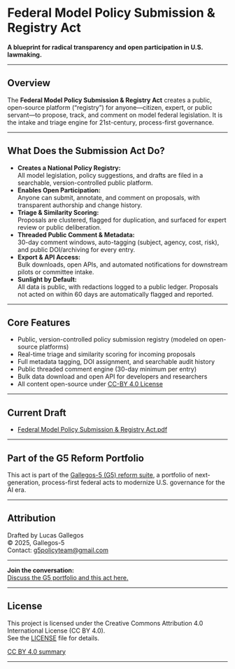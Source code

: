 # Federal Model Policy Submission & Registry Act

**A blueprint for radical transparency and open participation in U.S. lawmaking.**

---

## Overview

The **Federal Model Policy Submission & Registry Act** creates a public, open-source platform (“registry”) for anyone—citizen, expert, or public servant—to propose, track, and comment on model federal legislation. It is the intake and triage engine for 21st-century, process-first governance.

---

## What Does the Submission Act Do?

- **Creates a National Policy Registry:**  
  All model legislation, policy suggestions, and drafts are filed in a searchable, version-controlled public platform.
- **Enables Open Participation:**  
  Anyone can submit, annotate, and comment on proposals, with transparent authorship and change history.
- **Triage & Similarity Scoring:**  
  Proposals are clustered, flagged for duplication, and surfaced for expert review or public deliberation.
- **Threaded Public Comment & Metadata:**  
  30-day comment windows, auto-tagging (subject, agency, cost, risk), and public DOI/archiving for every entry.
- **Export & API Access:**  
  Bulk downloads, open APIs, and automated notifications for downstream pilots or committee intake.
- **Sunlight by Default:**  
  All data is public, with redactions logged to a public ledger. Proposals not acted on within 60 days are automatically flagged and reported.

---

## Core Features

- Public, version-controlled policy submission registry (modeled on open-source platforms)
- Real-time triage and similarity scoring for incoming proposals
- Full metadata tagging, DOI assignment, and searchable audit history
- Public threaded comment engine (30-day minimum per entry)
- Bulk data download and open API for developers and researchers
- All content open-source under [CC-BY 4.0 License](./LICENSE)

---

## Current Draft

- [Federal Model Policy Submission & Registry Act.pdf](./Federal%20Model%20Policy%20Submission%20%26%20Registry%20Act%20of%202025.pdf)

---

## Part of the G5 Reform Portfolio

This act is part of the [Gallegos-5 (G5) reform suite](https://github.com/Gallegos-5), a portfolio of next-generation, process-first federal acts to modernize U.S. governance for the AI era.

---

## Attribution

Drafted by Lucas Gallegos  
© 2025, Gallegos-5  
Contact: g5policyteam@gmail.com

---

**Join the conversation:**  
[Discuss the G5 portfolio and this act here.](https://github.com/Gallegos-5/G5-Portfolio/discussions)

---


## License

This project is licensed under the Creative Commons Attribution 4.0 International License (CC BY 4.0).  
See the [LICENSE](./LICENSE) file for details.

[CC BY 4.0 summary](https://creativecommons.org/licenses/by/4.0/)

---
